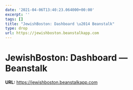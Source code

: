 ```yaml
---
date: '2021-04-06T13:40:23.064000+00:00'
excerpt: ''
tags: []
title: "JewishBoston: Dashboard \u2014 Beanstalk"
type: drop
url: https://jewishboston.beanstalkapp.com
---
```


# JewishBoston: Dashboard — Beanstalk

**URL:** https://jewishboston.beanstalkapp.com
